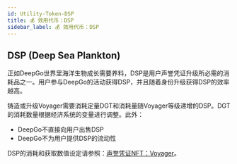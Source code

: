```yaml
---
id: Utility-Token-DSP
title: 💰 效用代币：DSP
sidebar_label: 💰 效用代币：DSP
---
```


## DSP (Deep Sea Plankton)
正如DeepGo世界里海洋生物成长需要养料，DSP是用户声誉凭证升级所必需的消耗品之一。用户参与DeepGo的活动获得DSP，并且随着身份升级获得DSP的效率越高。

铸造或升级Voyager需要消耗定量DGT和消耗量随Voyager等级递增的DSP。DGT的消耗数量根据经济系统的变量进行调整。此外：
- DeepGo不直接向用户出售DSP
- DeepGo不为用户提供DSP的流动性

DSP的消耗和获取数值设定请参照：[声誉凭证NFT：Voyager](https://deepgolab.github.io/docs/zh/docs/Reputation-NFT-Voyager)。
